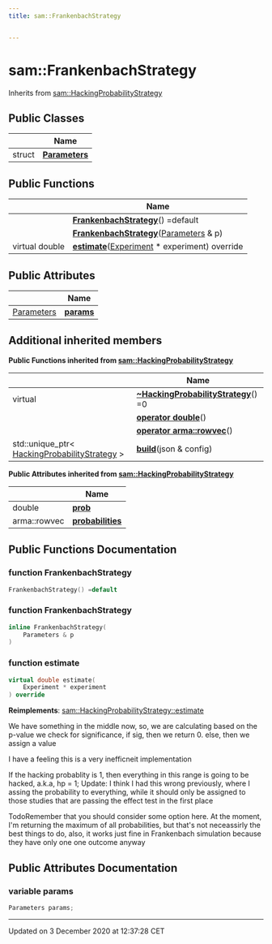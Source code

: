 ```yaml
---
title: sam::FrankenbachStrategy


---
```


# sam::FrankenbachStrategy








Inherits from [sam::HackingProbabilityStrategy](/doxygen/Classes/classsam_1_1_hacking_probability_strategy/)



## Public Classes

|                | Name           |
| -------------- | -------------- |
| struct | **[Parameters](/doxygen/Classes/structsam_1_1_frankenbach_strategy_1_1_parameters/)**  |








## Public Functions

|                | Name           |
| -------------- | -------------- |
|  | **[FrankenbachStrategy](/doxygen/Classes/classsam_1_1_frankenbach_strategy/#function-frankenbachstrategy)**() =default  |
|  | **[FrankenbachStrategy](/doxygen/Classes/classsam_1_1_frankenbach_strategy/#function-frankenbachstrategy)**([Parameters](/doxygen/Classes/structsam_1_1_frankenbach_strategy_1_1_parameters/) & p)  |
| virtual double | **[estimate](/doxygen/Classes/classsam_1_1_frankenbach_strategy/#function-estimate)**([Experiment](/doxygen/Classes/classsam_1_1_experiment/) * experiment) override  |


## Public Attributes

|                | Name           |
| -------------- | -------------- |
| [Parameters](/doxygen/Classes/structsam_1_1_frankenbach_strategy_1_1_parameters/) | **[params](/doxygen/Classes/classsam_1_1_frankenbach_strategy/#variable-params)**  |




## Additional inherited members










**Public Functions inherited from [sam::HackingProbabilityStrategy](/doxygen/Classes/classsam_1_1_hacking_probability_strategy/)**

|                | Name           |
| -------------- | -------------- |
| virtual  | **[~HackingProbabilityStrategy](/doxygen/Classes/classsam_1_1_hacking_probability_strategy/#function-~hackingprobabilitystrategy)**() =0  |
|  | **[operator double](/doxygen/Classes/classsam_1_1_hacking_probability_strategy/#function-operator-double)**()  |
|  | **[operator arma::rowvec](/doxygen/Classes/classsam_1_1_hacking_probability_strategy/#function-operator-armarowvec)**()  |
| std::unique_ptr< [HackingProbabilityStrategy](/doxygen/Classes/classsam_1_1_hacking_probability_strategy/) > | **[build](/doxygen/Classes/classsam_1_1_hacking_probability_strategy/#function-build)**(json & config)  |


**Public Attributes inherited from [sam::HackingProbabilityStrategy](/doxygen/Classes/classsam_1_1_hacking_probability_strategy/)**

|                | Name           |
| -------------- | -------------- |
| double | **[prob](/doxygen/Classes/classsam_1_1_hacking_probability_strategy/#variable-prob)**  |
| arma::rowvec | **[probabilities](/doxygen/Classes/classsam_1_1_hacking_probability_strategy/#variable-probabilities)**  |













## Public Functions Documentation

### function FrankenbachStrategy

```cpp
FrankenbachStrategy() =default
```





























### function FrankenbachStrategy

```cpp
inline FrankenbachStrategy(
    Parameters & p
)
```





























### function estimate

```cpp
virtual double estimate(
    Experiment * experiment
) override
```


























**Reimplements**: [sam::HackingProbabilityStrategy::estimate](/doxygen/Classes/classsam_1_1_hacking_probability_strategy/#function-estimate)



We have something in the middle now, so, we are calculating based on the p-value we check for significance, if sig, then we return 0. else, then we assign a value

I have a feeling this is a very inefficneit implementation

If the hacking probablity is 1, then everything in this range is going to be hacked, a.k.a, hp = 1; Update: I think I had this wrong previously, where I assing the probability to everything, while it should only be assigned to those studies that are passing the effect test in the first place

TodoRemember that you should consider some option here. At the moment, I'm returning the maximum of all probabilities, but that's not neceassirly the best things to do, also, it works just fine in Frankenbach simulation because they have only one one outcome anyway 



## Public Attributes Documentation

### variable params

```cpp
Parameters params;
```

































-------------------------------

Updated on  3 December 2020 at 12:37:28 CET